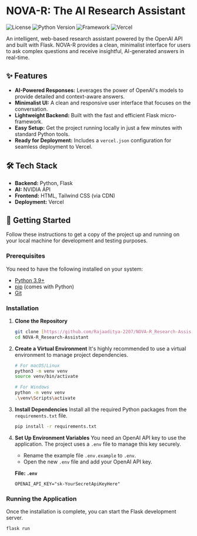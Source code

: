 # NOVA-R: The AI Research Assistant

![License](https://img.shields.io/badge/license-MIT-blue.svg)
![Python Version](https://img.shields.io/badge/python-3.9%2B-brightgreen)
![Framework](https://img.shields.io/badge/Flask-2.3-orange)
![Vercel](https://therealsujitk-vercel-badge.vercel.app/?app=nova-r-research-assistant)

An intelligent, web-based research assistant powered by the OpenAI API and built with Flask. NOVA-R provides a clean, minimalist interface for users to ask complex questions and receive insightful, AI-generated answers in real-time.

## ✨ Features

-   **AI-Powered Responses:** Leverages the power of OpenAI's models to provide detailed and context-aware answers.
-   **Minimalist UI:** A clean and responsive user interface that focuses on the conversation.
-   **Lightweight Backend:** Built with the fast and efficient Flask micro-framework.
-   **Easy Setup:** Get the project running locally in just a few minutes with standard Python tools.
-   **Ready for Deployment:** Includes a `vercel.json` configuration for seamless deployment to Vercel.

## 🛠️ Tech Stack

-   **Backend:** Python, Flask
-   **AI:** NVIDIA API
-   **Frontend:** HTML, Tailwind CSS (via CDN)
-   **Deployment:** Vercel

## 🚀 Getting Started

Follow these instructions to get a copy of the project up and running on your local machine for development and testing purposes.

### Prerequisites

You need to have the following installed on your system:
-   [Python 3.9+](https://www.python.org/downloads/)
-   [pip](https://pip.pypa.io/en/stable/installation/) (comes with Python)
-   [Git](https://git-scm.com/)

### Installation

1.  **Clone the Repository**
    ```bash
    git clone [https://github.com/Rajaaditya-2207/NOVA-R_Research-Assistant.git](https://github.com/Rajaaditya-2207/NOVA-R_Research-Assistant.git)
    cd NOVA-R_Research-Assistant
    ```

2.  **Create a Virtual Environment**
    It's highly recommended to use a virtual environment to manage project dependencies.
    ```bash
    # For macOS/Linux
    python3 -m venv venv
    source venv/bin/activate

    # For Windows
    python -m venv venv
    .\venv\Scripts\activate
    ```

3.  **Install Dependencies**
    Install all the required Python packages from the `requirements.txt` file.
    ```bash
    pip install -r requirements.txt
    ```

4.  **Set Up Environment Variables**
    You need an OpenAI API key to use the application. The project uses a `.env` file to manage this key securely.
    -   Rename the example file `.env.example` to `.env`.
    -   Open the new `.env` file and add your OpenAI API key.

    **File: `.env`**
    ```
    OPENAI_API_KEY="sk-YourSecretApiKeyHere"
    ```

### Running the Application

Once the installation is complete, you can start the Flask development server.

```bash
flask run
